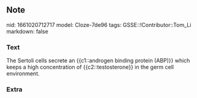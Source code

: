 ## Note
nid: 1661020712717
model: Cloze-7de96
tags: GSSE::!Contributor::Tom_Li
markdown: false

### Text
<div>
  The Sertoli cells secrete an {{c1::androgen binding protein
  (ABP)}} which keeps a high concentration of {{c2::testosterone}}
  in the germ cell environment.
</div>

### Extra

